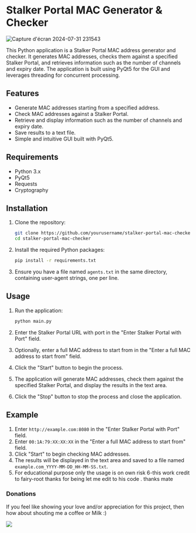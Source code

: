 # Stalker Portal MAC Generator & Checker
![Capture d'écran 2024-07-31 231543](https://github.com/user-attachments/assets/142399e6-c067-4422-b568-db03d2f32870)
          
This Python application is a Stalker Portal MAC address generator and checker. It generates MAC addresses, checks them against a specified Stalker Portal, and retrieves information such as the number of channels and expiry date. The application is built using PyQt5 for the GUI and leverages threading for concurrent processing.

## Features

- Generate MAC addresses starting from a specified address.
- Check MAC addresses against a Stalker Portal.
- Retrieve and display information such as the number of channels and expiry date.
- Save results to a text file.
- Simple and intuitive GUI built with PyQt5.

## Requirements

- Python 3.x
- PyQt5
- Requests
- Cryptography

## Installation

1. Clone the repository:
    ```sh
    git clone https://github.com/yourusername/stalker-portal-mac-checker.git
    cd stalker-portal-mac-checker
    ```

2. Install the required Python packages:
    ```sh
    pip install -r requirements.txt
    ```

3. Ensure you have a file named `agents.txt` in the same directory, containing user-agent strings, one per line.

## Usage

1. Run the application:
    ```sh
    python main.py
    ```

2. Enter the Stalker Portal URL with port in the "Enter Stalker Portal with Port" field.

3. Optionally, enter a full MAC address to start from in the "Enter a full MAC address to start from" field.

4. Click the "Start" button to begin the process.

5. The application will generate MAC addresses, check them against the specified Stalker Portal, and display the results in the text area.

6. Click the "Stop" button to stop the process and close the application.

## Example

1. Enter `http://example.com:8080` in the "Enter Stalker Portal with Port" field.
2. Enter `00:1A:79:XX:XX:XX` in the "Enter a full MAC address to start from" field.
3. Click "Start" to begin checking MAC addresses.
4. The results will be displayed in the text area and saved to a file named `example.com_YYYY-MM-DD_HH-MM-SS.txt`.
5. For educational purpose only the usage is on own risk
6-this work credit to fairy-root thanks for being let me edit to his code . thanks mate 
### Donations
If you feel like showing your love and/or appreciation for this project, then how about shouting me a coffee or Milk :)

[<img src="https://github.com/zinzied/Website-login-checker/assets/10098794/24f9935f-3637-4607-8980-06124c2d0225">](https://www.buymeacoffee.com/Zied)


